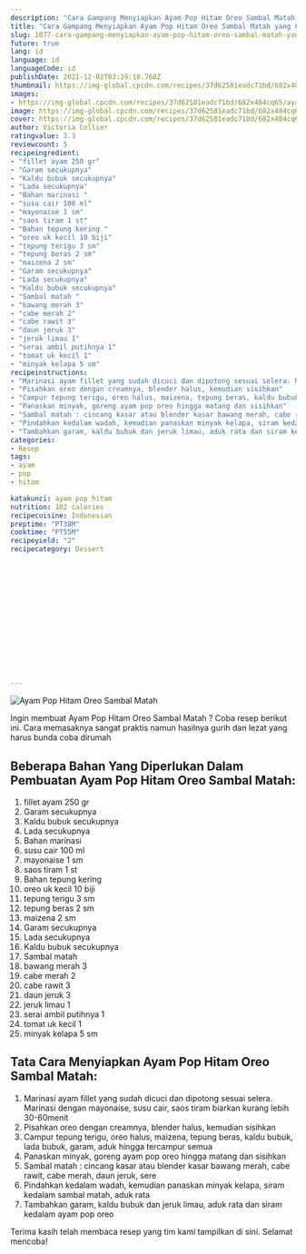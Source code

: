 ```yaml
---
description: "Cara Gampang Menyiapkan Ayam Pop Hitam Oreo Sambal Matah yang Lezat"
title: "Cara Gampang Menyiapkan Ayam Pop Hitam Oreo Sambal Matah yang Lezat"
slug: 1077-cara-gampang-menyiapkan-ayam-pop-hitam-oreo-sambal-matah-yang-lezat
future: true
lang: id
language: id
languageCode: id
publishDate: 2021-12-02T03:19:18.768Z 
thumbnail: https://img-global.cpcdn.com/recipes/37d62581eadc71bd/682x484cq65/ayam-pop-hitam-oreo-sambal-matah-foto-resep-utama.webp
images:
- https://img-global.cpcdn.com/recipes/37d62581eadc71bd/682x484cq65/ayam-pop-hitam-oreo-sambal-matah-foto-resep-utama.webp
image: https://img-global.cpcdn.com/recipes/37d62581eadc71bd/682x484cq65/ayam-pop-hitam-oreo-sambal-matah-foto-resep-utama.webp
cover: https://img-global.cpcdn.com/recipes/37d62581eadc71bd/682x484cq65/ayam-pop-hitam-oreo-sambal-matah-foto-resep-utama.webp
author: Victoria Collier
ratingvalue: 3.3
reviewcount: 5
recipeingredient:
- "fillet ayam 250 gr"
- "Garam secukupnya"
- "Kaldu bubuk secukupnya"
- "Lada secukupnya"
- "Bahan marinasi "
- "susu cair 100 ml"
- "mayonaise 1 sm"
- "saos tiram 1 st"
- "Bahan tepung kering "
- "oreo uk kecil 10 biji"
- "tepung terigu 3 sm"
- "tepung beras 2 sm"
- "maizena 2 sm"
- "Garam secukupnya"
- "Lada secukupnya"
- "Kaldu bubuk secukupnya"
- "Sambal matah "
- "bawang merah 3"
- "cabe merah 2"
- "cabe rawit 3"
- "daun jeruk 3"
- "jeruk limau 1"
- "serai ambil putihnya 1"
- "tomat uk kecil 1"
- "minyak kelapa 5 sm"
recipeinstructions:
- "Marinasi ayam fillet yang sudah dicuci dan dipotong sesuai selera. Marinasi dengan mayonaise, susu cair, saos tiram biarkan kurang lebih 30-60menit"
- "Pisahkan oreo dengan creamnya, blender halus, kemudian sisihkan"
- "Campur tepung terigu, oreo halus, maizena, tepung beras, kaldu bubuk, lada bubuk, garam, aduk hingga tercampur semua"
- "Panaskan minyak, goreng ayam pop oreo hingga matang dan sisihkan"
- "Sambal matah : cincang kasar atau blender kasar bawang merah, cabe rawit, cabe merah, daun jeruk, sere"
- "Pindahkan kedalam wadah, kemudian panaskan minyak kelapa, siram kedalam sambal matah, aduk rata"
- "Tambahkan garam, kaldu bubuk dan jeruk limau, aduk rata dan siram kedalam ayam pop oreo"
categories:
- Resep
tags:
- ayam
- pop
- hitam

katakunci: ayam pop hitam 
nutrition: 102 calories
recipecuisine: Indonesian
preptime: "PT38M"
cooktime: "PT55M"
recipeyield: "2"
recipecategory: Dessert


     
    
    
    
    
    
    
    
    
    
    
      
    
---
```



![Ayam Pop Hitam Oreo Sambal Matah](https://img-global.cpcdn.com/recipes/37d62581eadc71bd/682x484cq65/ayam-pop-hitam-oreo-sambal-matah-foto-resep-utama.webp)

Ingin membuat Ayam Pop Hitam Oreo Sambal Matah ? Coba resep berikut ini. Cara memasaknya sangat praktis namun hasilnya gurih dan lezat yang harus bunda coba dirumah

<!--inarticleads1-->

## Beberapa Bahan Yang Diperlukan Dalam Pembuatan Ayam Pop Hitam Oreo Sambal Matah:

1. fillet ayam 250 gr
1. Garam secukupnya
1. Kaldu bubuk secukupnya
1. Lada secukupnya
1. Bahan marinasi 
1. susu cair 100 ml
1. mayonaise 1 sm
1. saos tiram 1 st
1. Bahan tepung kering 
1. oreo uk kecil 10 biji
1. tepung terigu 3 sm
1. tepung beras 2 sm
1. maizena 2 sm
1. Garam secukupnya
1. Lada secukupnya
1. Kaldu bubuk secukupnya
1. Sambal matah 
1. bawang merah 3
1. cabe merah 2
1. cabe rawit 3
1. daun jeruk 3
1. jeruk limau 1
1. serai ambil putihnya 1
1. tomat uk kecil 1
1. minyak kelapa 5 sm



<!--inarticleads2-->

## Tata Cara Menyiapkan Ayam Pop Hitam Oreo Sambal Matah:

1. Marinasi ayam fillet yang sudah dicuci dan dipotong sesuai selera. Marinasi dengan mayonaise, susu cair, saos tiram biarkan kurang lebih 30-60menit
1. Pisahkan oreo dengan creamnya, blender halus, kemudian sisihkan
1. Campur tepung terigu, oreo halus, maizena, tepung beras, kaldu bubuk, lada bubuk, garam, aduk hingga tercampur semua
1. Panaskan minyak, goreng ayam pop oreo hingga matang dan sisihkan
1. Sambal matah : cincang kasar atau blender kasar bawang merah, cabe rawit, cabe merah, daun jeruk, sere
1. Pindahkan kedalam wadah, kemudian panaskan minyak kelapa, siram kedalam sambal matah, aduk rata
1. Tambahkan garam, kaldu bubuk dan jeruk limau, aduk rata dan siram kedalam ayam pop oreo




Terima kasih telah membaca resep yang tim kami tampilkan di sini. Selamat mencoba!
